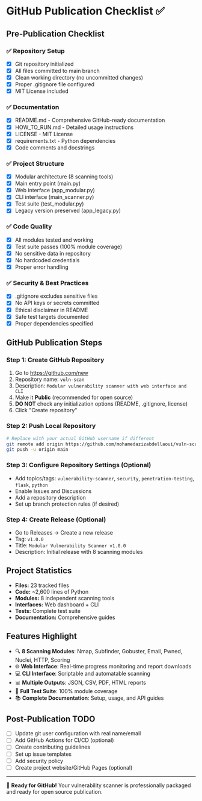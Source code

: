 # GitHub Publication Checklist ✅

## Pre-Publication Checklist

### ✅ Repository Setup
- [x] Git repository initialized
- [x] All files committed to main branch
- [x] Clean working directory (no uncommitted changes)
- [x] Proper .gitignore file configured
- [x] MIT License included

### ✅ Documentation
- [x] README.md - Comprehensive GitHub-ready documentation
- [x] HOW_TO_RUN.md - Detailed usage instructions
- [x] LICENSE - MIT License
- [x] requirements.txt - Python dependencies
- [x] Code comments and docstrings

### ✅ Project Structure
- [x] Modular architecture (8 scanning tools)
- [x] Main entry point (main.py)
- [x] Web interface (app_modular.py) 
- [x] CLI interface (main_scanner.py)
- [x] Test suite (test_modular.py)
- [x] Legacy version preserved (app_legacy.py)

### ✅ Code Quality
- [x] All modules tested and working
- [x] Test suite passes (100% module coverage)
- [x] No sensitive data in repository
- [x] No hardcoded credentials
- [x] Proper error handling

### ✅ Security & Best Practices
- [x] .gitignore excludes sensitive files
- [x] No API keys or secrets committed
- [x] Ethical disclaimer in README
- [x] Safe test targets documented
- [x] Proper dependencies specified

## GitHub Publication Steps

### Step 1: Create GitHub Repository
1. Go to https://github.com/new
2. Repository name: `vuln-scan`
3. Description: `Modular vulnerability scanner with web interface and CLI`
4. Make it **Public** (recommended for open source)
5. **DO NOT** check any initialization options (README, .gitignore, license)
6. Click "Create repository"

### Step 2: Push Local Repository
```bash
# Replace with your actual GitHub username if different
git remote add origin https://github.com/mohamedazizabdellaoui/vuln-scan.git
git push -u origin main
```

### Step 3: Configure Repository Settings (Optional)
- Add topics/tags: `vulnerability-scanner`, `security`, `penetration-testing`, `flask`, `python`
- Enable Issues and Discussions
- Add a repository description
- Set up branch protection rules (if desired)

### Step 4: Create Release (Optional)
- Go to Releases → Create a new release
- Tag: `v1.0.0`
- Title: `Modular Vulnerability Scanner v1.0.0`
- Description: Initial release with 8 scanning modules

## Project Statistics
- **Files:** 23 tracked files
- **Code:** ~2,600 lines of Python
- **Modules:** 8 independent scanning tools
- **Interfaces:** Web dashboard + CLI
- **Tests:** Complete test suite
- **Documentation:** Comprehensive guides

## Features Highlight
- 🔍 **8 Scanning Modules**: Nmap, Subfinder, Gobuster, Email, Pwned, Nuclei, HTTP, Scoring
- 🌐 **Web Interface**: Real-time progress monitoring and report downloads
- 💻 **CLI Interface**: Scriptable and automatable scanning
- 📊 **Multiple Outputs**: JSON, CSV, PDF, HTML reports
- 🧪 **Full Test Suite**: 100% module coverage
- 📚 **Complete Documentation**: Setup, usage, and API guides

## Post-Publication TODO
- [ ] Update git user configuration with real name/email
- [ ] Add GitHub Actions for CI/CD (optional)
- [ ] Create contributing guidelines
- [ ] Set up issue templates
- [ ] Add security policy
- [ ] Create project website/GitHub Pages (optional)

---

🎉 **Ready for GitHub!** Your vulnerability scanner is professionally packaged and ready for open source publication.
